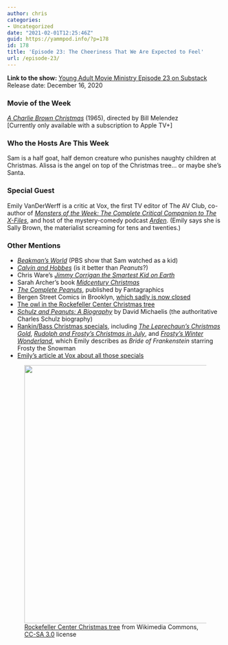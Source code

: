 ```yaml
---
author: chris
categories:
- Uncategorized
date: "2021-02-01T12:25:46Z"
guid: https://yammpod.info/?p=178
id: 178
title: 'Episode 23: The Cheeriness That We Are Expected to Feel'
url: /episode-23/
---
```

**Link to the show:** [Young Adult Movie Ministry Episode 23 on Substack](https://yammpod.substack.com/p/episode-23-the-cheeriness-that-we)  
Release date: December 16, 2020

### Movie of the Week

_[A Charlie Brown Christmas](https://www.imdb.com/title/tt2528814)_ (1965), directed by Bill Melendez  
[Currently only available with a subscription to Apple TV+]

### Who the Hosts Are This Week

Sam is a half goat, half demon creature who punishes naughty children at Christmas. Alissa is the angel on top of the Christmas tree&#8230; or maybe she&#8217;s Santa.

### Special Guest

Emily VanDerWerff is a critic at Vox, the first TV editor of The AV Club, co-author of _[Monsters of the Week: The Complete Critical Companion to The X-Files](https://bookshop.org/a/20775/9781419738036)_, and host of the mystery-comedy podcast _[Arden](https://www.ardenpodcast.com/)_. (Emily says she is Sally Brown, the materialist screaming for tens and twenties.)

### Other Mentions

  * _[Beakman&#8217;s World](https://en.wikipedia.org/wiki/Beakman%27s_World)_ (PBS show that Sam watched as a kid)
  * _[Calvin and Hobbes](https://bookshop.org/a/20775/9781449433253)_ (is it better than _Peanuts_?)
  * Chris Ware&#8217;s _[Jimmy Corrigan the Smartest Kid on Earth](https://bookshop.org/a/20775/9780375714542)_
  * Sarah Archer&#8217;s book _[Midcentury Christmas](https://bookshop.org/a/20775/9781682683361)_
  * _[The Complete Peanuts](https://bookshop.org/a/20775/9781606997635)_, published by Fantagraphics
  * Bergen Street Comics in Brooklyn, [which sadly is now closed](https://www.comicsbeat.com/bergen-street-comics-is-closing/)
  * [The owl in the Rockefeller Center Christmas tree](https://www.washingtonpost.com/nation/2020/11/19/rockefeller-center-christmas-tree-owl-rescued/)
  * _[Schulz and Peanuts: A Biography](https://bookshop.org/a/20775/9780060937997)_ by David Michaelis (the authoritative Charles Schulz biography)
  * [Rankin/Bass Christmas specials](https://en.wikipedia.org/wiki/Rankin/Bass_Animated_Entertainment), including _[The Leprechaun&#8217;s Christmas Gold](https://www.imdb.com/title/tt0223634/)_, _[Rudolph and Frosty&#8217;s Christmas in July](https://www.imdb.com/title/tt0079828?ref_=nv_sr_srsg_0)_, and _[Frosty&#8217;s Winter Wonderland](https://www.imdb.com/title/tt0134661/)_, which Emily describes as _Bride of Frankenstein_ starring Frosty the Snowman
  * [Emily&#8217;s article at Vox about all those specials](https://www.vox.com/2014/12/24/7446181/worst-christmas-specials)

<div class="wp-block-image">
  <figure class="aligncenter size-large"><img loading="lazy" width="450" height="600" src="https://yammpod.info/wp-content/uploads/2021/02/450px-Rockefeller_Center_christmas_tree.jpg" alt="" class="wp-image-180" srcset="https://yammpod.info/wp-content/uploads/2021/02/450px-Rockefeller_Center_christmas_tree.jpg 450w, https://yammpod.info/wp-content/uploads/2021/02/450px-Rockefeller_Center_christmas_tree-225x300.jpg 225w" sizes="(max-width: 450px) 100vw, 450px" /><figcaption><a href="https://commons.wikimedia.org/wiki/File:Rockefeller_Center_christmas_tree.jpg">Rockefeller Center Christmas tree</a> from Wikimedia Commons, <br /><a href="https://creativecommons.org/licenses/by-sa/3.0/deed.en">CC-SA 3.0</a> license</figcaption></figure>
</div>